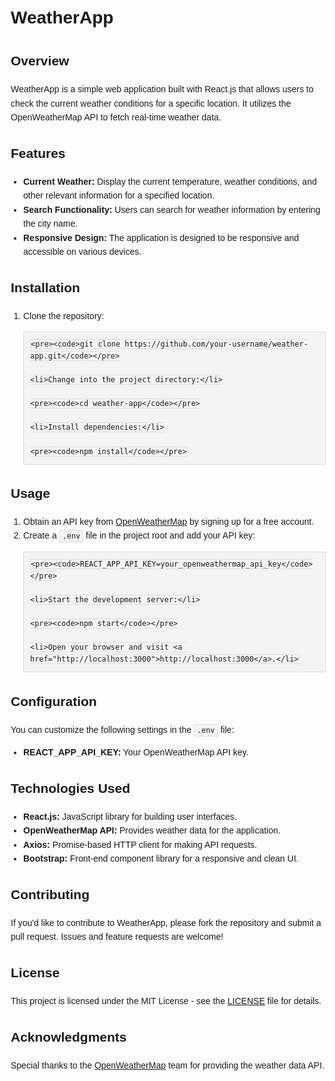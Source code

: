 <!DOCTYPE html>
<html lang="en">
<head>
  <meta charset="UTF-8">
  <meta name="viewport" content="width=device-width, initial-scale=1.0">
  <title>WeatherApp</title>
  <style>
    body {
      font-family: 'Arial', sans-serif;
      line-height: 1.6;
      margin: 20px;
    }

    h1, h2, h3 {
      color: #333;
    }

    code {
      background-color: #f4f4f4;
      padding: 2px 4px;
      border: 1px solid #ddd;
    }

    pre {
      background-color: #f4f4f4;
      padding: 10px;
      border: 1px solid #ddd;
      overflow-x: auto;
    }

    ul, ol {
      padding-left: 20px;
    }
  </style>
</head>
<body>

  <h1>WeatherApp</h1>

  <h2>Overview</h2>

  <p>WeatherApp is a simple web application built with React.js that allows users to check the current weather conditions for a specific location. It utilizes the OpenWeatherMap API to fetch real-time weather data.</p>

  <h2>Features</h2>

  <ul>
    <li><strong>Current Weather:</strong> Display the current temperature, weather conditions, and other relevant information for a specified location.</li>
    <li><strong>Search Functionality:</strong> Users can search for weather information by entering the city name.</li>
    <li><strong>Responsive Design:</strong> The application is designed to be responsive and accessible on various devices.</li>
  </ul>

  <h2>Installation</h2>

  <ol>
    <li>Clone the repository:</li>

    <pre><code>git clone https://github.com/your-username/weather-app.git</code></pre>

    <li>Change into the project directory:</li>

    <pre><code>cd weather-app</code></pre>

    <li>Install dependencies:</li>

    <pre><code>npm install</code></pre>
  </ol>

  <h2>Usage</h2>

  <ol>
    <li>Obtain an API key from <a href="https://openweathermap.org/">OpenWeatherMap</a> by signing up for a free account.</li>
    <li>Create a <code>.env</code> file in the project root and add your API key:</li>

    <pre><code>REACT_APP_API_KEY=your_openweathermap_api_key</code></pre>

    <li>Start the development server:</li>

    <pre><code>npm start</code></pre>

    <li>Open your browser and visit <a href="http://localhost:3000">http://localhost:3000</a>.</li>
  </ol>

  <h2>Configuration</h2>

  <p>You can customize the following settings in the <code>.env</code> file:</p>

  <ul>
    <li><strong>REACT_APP_API_KEY:</strong> Your OpenWeatherMap API key.</li>
  </ul>

  <h2>Technologies Used</h2>

  <ul>
    <li><strong>React.js:</strong> JavaScript library for building user interfaces.</li>
    <li><strong>OpenWeatherMap API:</strong> Provides weather data for the application.</li>
    <li><strong>Axios:</strong> Promise-based HTTP client for making API requests.</li>
    <li><strong>Bootstrap:</strong> Front-end component library for a responsive and clean UI.</li>
  </ul>

  <h2>Contributing</h2>

  <p>If you'd like to contribute to WeatherApp, please fork the repository and submit a pull request. Issues and feature requests are welcome!</p>

  <h2>License</h2>

  <p>This project is licensed under the MIT License - see the <a href="LICENSE">LICENSE</a> file for details.</p>

  <h2>Acknowledgments</h2>

  <p>Special thanks to the <a href="https://openweathermap.org/">OpenWeatherMap</a> team for providing the weather data API.</p>

</body>
</html>
